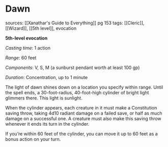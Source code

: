 # Dawn
sources: [[Xanathar's Guide to Everything]] pg 153
tags: [[Cleric]], [[Wizard]], [[5th level]], evocation

**5th-level evocation**

*Casting time*: 1 action

*Range*: 60 feet

*Components*: V, S, M (a sunburst pendant worth at least 100 gp)

*Duration*: Concentration, up to 1 minute

The light of dawn shines down on a location you specify within range. Until the spell ends, a 30-foot-radius, 40-foot-high cylinder of bright light glimmers there. This light is sunlight.

When the cylinder appears, each creature in it must make a Constitution saving throw, taking 4d10 radiant damage on a failed save, or half as much damage on a successful one. A creature must also make this saving throw whenever it ends its turn in the cylinder.

If you’re within 60 feet of the cylinder, you can move it up to 60 feet as a bonus action on your turn.
